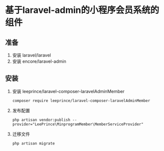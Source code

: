 # 基于laravel-admin的小程序会员系统的组件

## 准备
1. 安装 laravel/laravel 
2. 安装 encore/laravel-admin

## 安装
1. 安装 leeprince/laravel-composer-laravelAdminMember

    ```angular2
    composer require leeprince/laravel-composer-laravelAdminMember
    ```

2. 发布配置

    ```angular2
    php artisan vendor:publish --provider="LeePrince\MinprogramMember\MemberServiceProvider"
    ```
3. 迁移文件
    ```angular2
    php artisan migrate
    ```
